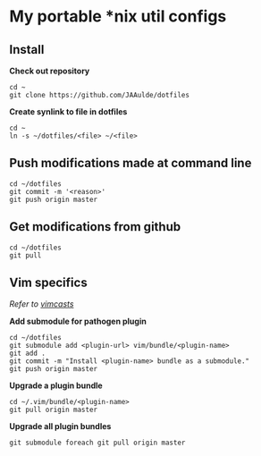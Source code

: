 My portable *nix util configs
==============================

Install
-------

**Check out repository**
~~~~~~~~~~~
cd ~
git clone https://github.com/JAAulde/dotfiles 
~~~~~~~~~~~

**Create synlink to file in dotfiles**
~~~~~~~~~~~~
cd ~
ln -s ~/dotfiles/<file> ~/<file>
~~~~~~~~~~~~


Push modifications made at command line
---------------------------------------

~~~~~~~~~~~~
cd ~/dotfiles
git commit -m '<reason>'
git push origin master
~~~~~~~~~~~~


Get modifications from github
-----------------------------
~~~~~~~~~~~~
cd ~/dotfiles
git pull
~~~~~~~~~~~~


Vim specifics
-------------

*Refer to [vimcasts](http://vimcasts.org/episodes/synchronizing-plugins-with-git-submodules-and-pathogen/)*

**Add submodule for pathogen plugin**
~~~~~~~~~~~~
cd ~/dotfiles
git submodule add <plugin-url> vim/bundle/<plugin-name>
git add .
git commit -m "Install <plugin-name> bundle as a submodule."
git push origin master
~~~~~~~~~~~~

**Upgrade a plugin bundle**
~~~~~~~~~~~~
cd ~/.vim/bundle/<plugin-name>
git pull origin master
~~~~~~~~~~~~

**Upgrade all plugin bundles**
~~~~~~~~~~~~
git submodule foreach git pull origin master
~~~~~~~~~~~~
